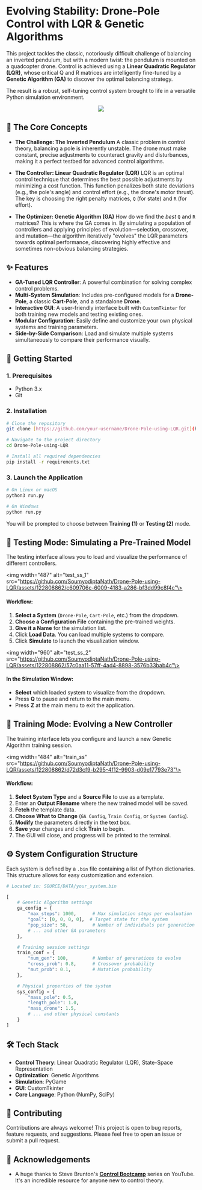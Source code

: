 # Evolving Stability: Drone-Pole Control with LQR & Genetic Algorithms

This project tackles the classic, notoriously difficult challenge of balancing an inverted pendulum, but with a modern twist: the pendulum is mounted on a quadcopter drone. Control is achieved using a **Linear Quadratic Regulator (LQR)**, whose critical Q and R matrices are intelligently fine-tuned by a **Genetic Algorithm (GA)** to discover the optimal balancing strategy.

The result is a robust, self-tuning control system brought to life in a versatile Python simulation environment.

<p align="center">
<kbd><img src="https://github.com/SoumyodiptaNath/Drone-Pole-using-LQR/assets/122808862/7a3aa22f-4b79-4645-bb67-0531fedd3266"></kbd>
</p>

## 🧠 The Core Concepts

-   **The Challenge: The Inverted Pendulum**
    A classic problem in control theory, balancing a pole is inherently unstable. The drone must make constant, precise adjustments to counteract gravity and disturbances, making it a perfect testbed for advanced control algorithms.

-   **The Controller: Linear Quadratic Regulator (LQR)**
    LQR is an optimal control technique that determines the best possible adjustments by minimizing a cost function. This function penalizes both state deviations (e.g., the pole's angle) and control effort (e.g., the drone's motor thrust). The key is choosing the right penalty matrices, `Q` (for state) and `R` (for effort).

-   **The Optimizer: Genetic Algorithm (GA)**
    How do we find the *best* `Q` and `R` matrices? This is where the GA comes in. By simulating a population of controllers and applying principles of evolution—selection, crossover, and mutation—the algorithm iteratively "evolves" the LQR parameters towards optimal performance, discovering highly effective and sometimes non-obvious balancing strategies.

## ✨ Features

-   **GA-Tuned LQR Controller**: A powerful combination for solving complex control problems.
-   **Multi-System Simulation**: Includes pre-configured models for a **Drone-Pole**, a classic **Cart-Pole**, and a standalone **Drone**.
-   **Interactive GUI**: A user-friendly interface built with `CustomTkinter` for both training new models and testing existing ones.
-   **Modular Configuration**: Easily define and customize your own physical systems and training parameters.
-   **Side-by-Side Comparison**: Load and simulate multiple systems simultaneously to compare their performance visually.

## 🚀 Getting Started

### 1. Prerequisites

-   Python 3.x
-   Git

### 2. Installation

```bash
# Clone the repository
git clone [https://github.com/your-username/Drone-Pole-using-LQR.git](https://github.com/your-username/Drone-Pole-using-LQR.git)

# Navigate to the project directory
cd Drone-Pole-using-LQR

# Install all required dependencies
pip install -r requirements.txt
````

### 3\. Launch the Application

```bash
# On Linux or macOS
python3 run.py

# On Windows
python run.py
```

You will be prompted to choose between **Training (1)** or **Testing (2)** mode.

## 🧪 Testing Mode: Simulating a Pre-Trained Model

The testing interface allows you to load and visualize the performance of different controllers.

<img width="487" alt="test\_ss\_1" src="https://github.com/SoumyodiptaNath/Drone-Pole-using-LQR/assets/122808862/c609706c-6009-4183-a286-bf3dd99c8f4c"\>

#### Workflow:

1.  **Select a System** (`Drone-Pole`, `Cart-Pole`, etc.) from the dropdown.
2.  **Choose a Configuration File** containing the pre-trained weights.
3.  **Give it a Name** for the simulation list.
4.  Click **Load Data**. You can load multiple systems to compare.
5.  Click **Simulate** to launch the visualization window.

<img width="960" alt="test\_ss\_2" src="https://github.com/SoumyodiptaNath/Drone-Pole-using-LQR/assets/122808862/57c0aa11-57ff-4ad4-8898-3576b33bab4c"\>

#### In the Simulation Window:

  - **Select** which loaded system to visualize from the dropdown.
  - Press **Q** to pause and return to the main menu.
  - Press **Z** at the main menu to exit the application.

## 🧬 Training Mode: Evolving a New Controller

The training interface lets you configure and launch a new Genetic Algorithm training session.

\<img width="484" alt="train\_ss" src="https://github.com/SoumyodiptaNath/Drone-Pole-using-LQR/assets/122808862/d72d3cf9-b295-4f12-9903-d09e17793e73"\>

#### Workflow:

1.  **Select System Type** and a **Source File** to use as a template.
2.  Enter an **Output Filename** where the new trained model will be saved.
3.  **Fetch** the template data.
4.  **Choose What to Change** (`GA Config`, `Train Config`, or `System Config`).
5.  **Modify** the parameters directly in the text box.
6.  **Save** your changes and click **Train** to begin.
7.  The GUI will close, and progress will be printed to the terminal.

## ⚙️ System Configuration Structure

Each system is defined by a `.bin` file containing a list of Python dictionaries. This structure allows for easy customization and extension.

```python
# Located in: SOURCE/DATA/your_system.bin

[
    # Genetic Algorithm settings
    ga_config = {
        "max_steps": 1000,      # Max simulation steps per evaluation
        "goal": [0, 0, 0, 0],  # Target state for the system
        "pop_size": 50,         # Number of individuals per generation
        # ... and other GA parameters
    },

    # Training session settings
    train_conf = {
        "num_gen": 100,         # Number of generations to evolve
        "cross_prob": 0.8,      # Crossover probability
        "mut_prob": 0.1,        # Mutation probability
    },

    # Physical properties of the system
    sys_config = {
        "mass_pole": 0.5,
        "length_pole": 1.0,
        "mass_drone": 1.5,
        # ... and other physical constants
    }
]
```

## 🛠️ Tech Stack

  - **Control Theory**: Linear Quadratic Regulator (LQR), State-Space Representation
  - **Optimization**: Genetic Algorithms
  - **Simulation**: PyGame
  - **GUI**: CustomTkinter
  - **Core Language**: Python (NumPy, SciPy)

## 🤝 Contributing

Contributions are always welcome\! This project is open to bug reports, feature requests, and suggestions. Please feel free to open an issue or submit a pull request.

## 🙏 Acknowledgements

  - A huge thanks to Steve Brunton's **[Control Bootcamp](https://youtube.com/playlist?list=PLMrJAkhIeNNR20Mz-VpzgfQs5zrYi085m&si=xTh4PWrXEwkV3x2L)** series on YouTube. It's an incredible resource for anyone new to control theory.


